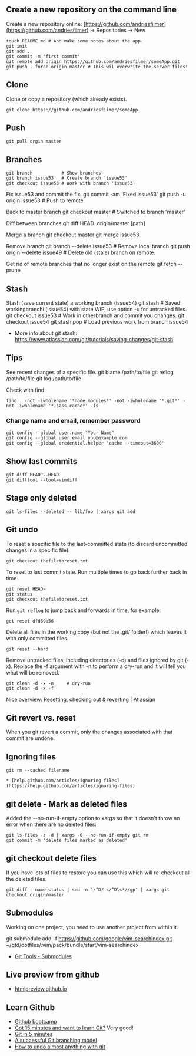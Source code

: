 
## Create a new repository on the command line
Create a new repository online: [https://github.com/andriesfilmer](https://github.com/andriesfilmer) -> Repositories -> New

    touch README.md # And make some notes about the app.
    git init
    git add .
    git commit -m "first commit"
    git remote add origin https://github.com/andriesfilmer/someApp.git
    git push --force origin master # This wil overwrite the server files!

## Clone

Clone or copy a repository (which already exists).

    git clone https://github.com/andriesfilmer/someApp

## Push
    git pull orgin master

## Branches
    git branch           # Show branches
    git branch issue53   # Create branch 'issue53'
    git checkout issue53 # Work with branch 'issue53'

Fix issue53 and commit the fix.
    git commit -am 'Fixed issue53'
    git push -u origin issue53 # Push to remote

Back to master branch
    git checkout master  # Switched to branch 'master'

Diff between branches
    git diff HEAD..origin/master [path]

Merge a branch
    git checkout master
    git merge issue53

Remove branch
    git branch --delete issue53        # Remove local branch
    git push origin --delete issue49   # Delete old (stale) branch on remote.

Get rid of remote branches that no longer exist on the remote
    git fetch --prune

## Stash

Stash (save current state) a working branch (issue54)
    git stash                  # Saved workingbranchi (issue54) with state WIP, use option -u for untracked files.
    git checkout issue53       # Work in otherbranch and commit you changes.
    git checkout issue54
    git stash pop              # Load previous work from branch issue54

* More info about git stash: <https://www.atlassian.com/git/tutorials/saving-changes/git-stash>

## Tips

See recent changes of a specific file.
    git blame /path/to/file
    git reflog /path/to/file
    git log /path/to/file

Check with find

    find . -not -iwholename '*node_modules*' -not -iwholename '*.git*' -not -iwholename '*.sass-cache*' -ls

### Change name and email, remember password

    git config --global user.name "Your Name"
    git config --global user.email you@example.com
    git config --global credential.helper 'cache --timeout=3600'

## Show last commits

    git diff HEAD^..HEAD
    git difftool --tool=vimdiff


## Stage only deleted

    git ls-files --deleted -- lib/foo | xargs git add

## Git undo

To reset a specific file to the last-committed state (to discard uncommitted changes in a specific file):

    git checkout thefiletoreset.txt

To reset to last commit state. Run multiple times to go back further back in time.

    git reset HEAD~
    git status
    git checkout thefiletoreset.txt

Run `git reflog` to jump back and forwards in time, for example:

    get reset dfd69a56

Delete all files in the working copy (but not the .git/ folder!) which leaves it with only committed files.

    git reset --hard

Remove untracked files, including directories (-d) and files ignored by git (-x).
Replace the -f argument with -n to perform a dry-run and it will tell you what will be removed.

    git clean -d -x -n     # dry-run
    git clean -d -x -f

Nice overview: [Resetting, checking out & reverting](https://www.atlassian.com/git/tutorials/resetting-checking-out-and-reverting) | Atlassian

## Git revert vs. reset

When you git revert a commit, only the changes associated with that commit are undone.

## Ignoring files

    git rm --cached filename

    * [help.github.com/articles/ignoring-files](https://help.github.com/articles/ignoring-files)

## git delete - Mark as deleted files
Added the --no-run-if-empty option to xargs so that it doesn't throw an error when there are no deleted files:

    git ls-files -z -d | xargs -0 --no-run-if-empty git rm
    git commit -m 'delete files marked as deleted'

## git checkout delete files
If you have lots of files to restore you can use this which will re-checkout all the deleted files.

    git diff --name-status | sed -n '/^D/ s/^D\s*//gp' | xargs git checkout origin/master

## Submodules

Working on one project, you need to use another project from within it.

git submodule add -f https://github.com/google/vim-searchindex.git ~/gtd/dotfiles/.vim/pack/bundle/start/vim-searchindex

* [Git Tools - Submodules](https://git-scm.com/book/en/v2/Git-Tools-Submodules)

## Live preview from github
* [htmlpreview.github.io](http://htmlpreview.github.io/)

## Learn Github

* [Github bootcamp](https://help.github.com/categories/54/articles)
* [Got 15 minutes and want to learn Git?](http://try.github.io/levels/1/challenges/1) Very good!
* [Git in 5 minutes](http://classic.scottr.org/presentations/git-in-5-minutes)
* [A successful Git branching model](http://nvie.com/posts/a-successful-git-branching-model/)
* [How to undo almost anything with git](https://github.blog/2015-06-08-how-to-undo-almost-anything-with-git/)
